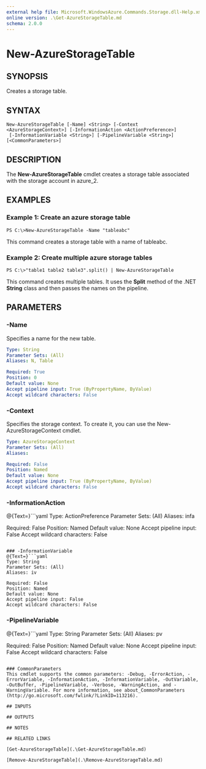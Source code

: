 ```yaml
---
external help file: Microsoft.WindowsAzure.Commands.Storage.dll-Help.xml
online version: .\Get-AzureStorageTable.md
schema: 2.0.0
---
```


# New-AzureStorageTable

## SYNOPSIS
Creates a storage table.

## SYNTAX

```
New-AzureStorageTable [-Name] <String> [-Context <AzureStorageContext>] [-InformationAction <ActionPreference>]
 [-InformationVariable <String>] [-PipelineVariable <String>] [<CommonParameters>]
```

## DESCRIPTION
The **New-AzureStorageTable** cmdlet creates a storage table associated with the storage account in azure_2.

## EXAMPLES

### Example 1: Create an azure storage table
```
PS C:\>New-AzureStorageTable -Name "tableabc"
```

This command creates a storage table with a name of tableabc.

### Example 2: Create multiple azure storage tables
```
PS C:\>"table1 table2 table3".split() | New-AzureStorageTable
```

This command creates multiple tables.
It uses the **Split** method of the .NET **String** class and then passes the names on the pipeline.

## PARAMETERS

### -Name
Specifies a name for the new table.

```yaml
Type: String
Parameter Sets: (All)
Aliases: N, Table

Required: True
Position: 0
Default value: None
Accept pipeline input: True (ByPropertyName, ByValue)
Accept wildcard characters: False
```

### -Context
Specifies the storage context.
To create it, you can use the New-AzureStorageContext cmdlet.

```yaml
Type: AzureStorageContext
Parameter Sets: (All)
Aliases: 

Required: False
Position: Named
Default value: None
Accept pipeline input: True (ByPropertyName, ByValue)
Accept wildcard characters: False
```

### -InformationAction
@{Text=}```yaml
Type: ActionPreference
Parameter Sets: (All)
Aliases: infa

Required: False
Position: Named
Default value: None
Accept pipeline input: False
Accept wildcard characters: False
```

### -InformationVariable
@{Text=}```yaml
Type: String
Parameter Sets: (All)
Aliases: iv

Required: False
Position: Named
Default value: None
Accept pipeline input: False
Accept wildcard characters: False
```

### -PipelineVariable
@{Text=}```yaml
Type: String
Parameter Sets: (All)
Aliases: pv

Required: False
Position: Named
Default value: None
Accept pipeline input: False
Accept wildcard characters: False
```

### CommonParameters
This cmdlet supports the common parameters: -Debug, -ErrorAction, -ErrorVariable, -InformationAction, -InformationVariable, -OutVariable, -OutBuffer, -PipelineVariable, -Verbose, -WarningAction, and -WarningVariable. For more information, see about_CommonParameters (http://go.microsoft.com/fwlink/?LinkID=113216).

## INPUTS

## OUTPUTS

## NOTES

## RELATED LINKS

[Get-AzureStorageTable](.\Get-AzureStorageTable.md)

[Remove-AzureStorageTable](.\Remove-AzureStorageTable.md)

